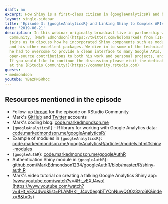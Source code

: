 ```yaml
---
draft: no
excerpt: How Shiny is a first-class citizen in {googleAnalyticsR} and beyond!
layout: single-sidebar
title: 'Episode 3: {googleAnalyticsR} and Linking Shiny to Complex APIs'
date: '2019-06-21'
description: In this webinar originally broadcast live in partnership with RStudio
  Community, [Mark Edmondson](https://twitter.com/holomarked) from [IIH Nordic](https://iihnordic.com)
  joins us to discuss how he incorporated Shiny components such as modules with {googleAnalyticsR}
  and his other excellent packages. We dive in to some of the technical challenges
  he had to overcome to provide a clean interface to many Google APIs, the value of
  open-source contributions to both his work and personal projects, and much more.
  If you would like to continue the discussion please visit the dedicated [thread](https://community.rstudio.com/t/shiny-developer-series-webinar-discussion-episode-3-mark-edmondson-on-googleanalyticsr-and-linking-shiny-to-complex-apis/33669)
  at the [RStudio Community!](https://community.rstudio.com)
guests: 
- medmondson
youtube: YBazPNSRhoc
---
```


## Resources mentioned in the episode

* Follow-up [thread](https://community.rstudio.com/t/shiny-developer-series-webinar-discussion-episode-3-mark-edmondson-on-googleanalyticsr-and-linking-shiny-to-complex-apis/33669) for the episode on RStudio Community
* Mark's [GitHub](https://github.com/MarkEdmondson1234) and [Twitter](https://twitter.com/HoloMarkeD) accounts
* Mark's coding blog: [code.markedmondson.me](https://code.markedmondson.me)
* `{googleAnalyticsR}` - R library for working with Google Analytics data:  [code.markedmondson.me/googleAnalyticsR/](http://code.markedmondson.me/googleAnalyticsR/)
* Example of modules in `{googleAnalyticsR}`: [code.markedmondson.me/googleAnalyticsR/articles/models.html#shiny-modules](http://code.markedmondson.me/googleAnalyticsR/articles/models.html#shiny-modules)
* `{googleAuthR`}: [code.markedmondson.me/googleAuthR](https://code.markedmondson.me/googleAuthR/)
* Authentication Shiny module in `{googleAuthR`}: [github.com/MarkEdmondson1234/googleAuthR/blob/master/R/shiny-auth.R](https://github.com/MarkEdmondson1234/googleAuthR/blob/master/R/shiny-auth.R)
* Mark's video tutorial on creating a talking Google Analytics Shiny app: [www.youtube.com/watch?v=4Ht_vEXJ4wo](https://www.youtube.com/watch?v=4Ht_vEXJ4wo&list=PLAMHKI_J4xv0esgbTYCnNuwQO0z3zrc6K&index=8&t=0s)
